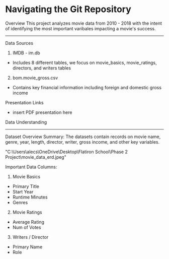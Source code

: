 # Navigating the Git Repository

Overview
This project analyzes movie data from 2010 - 2018 with the intent of identifying the most important varibales impacting a movie's success. 
***

Data Sources
1. IMDB - im.db
- Includes 8 different tables, we focus on movie_basics, movie_ratings, directors, and writers tables
2. bom.movie_gross.csv
- Contains key financial information including foreign and domestic gross income

Presentation Links
- insert PDF presentation here


Data Understanding
***
Dataset Overview
Summary: The datasets contain records on movie name, genre, year, length, director, writer, gross income, and other key variables. 

"C:\Users\alecs\OneDrive\Desktop\Flatiron School\Phase 2 Project\movie_data_erd.jpeg"

Important Data Columns:
1. Movie Basics
- Primary Title
- Start Year
- Runtime Minutes
- Genres

2. Movie Ratings
- Average Rating
- Num of Votes

3. Writers / Director
- Primary Name
- Role 

